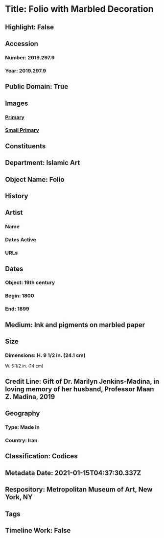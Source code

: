 # Title: Folio with Marbled Decoration
## Highlight: False
## Accession
### Number: 2019.297.9
### Year: 2019.297.9
## Public Domain: True
## Images
### [Primary](https://images.metmuseum.org/CRDImages/is/original/TR.190.9.2019.jpg)
### [Small Primary](https://images.metmuseum.org/CRDImages/is/web-large/TR.190.9.2019.jpg)
## Constituents
## Department: Islamic Art
## Object Name: Folio
## History
## Artist
### Name
### Dates Active
### URLs
## Dates
### Object: 19th century
### Begin: 1800
### End: 1899
## Medium: Ink and pigments on marbled paper
## Size
### Dimensions: H. 9 1/2 in. (24.1 cm)
W. 5 1/2 in. (14 cm)
## Credit Line: Gift of Dr. Marilyn Jenkins-Madina, in loving memory of her husband, Professor Maan Z. Madina, 2019
## Geography
### Type: Made in
### Country: Iran
## Classification: Codices
## Metadata Date: 2021-01-15T04:37:30.337Z
## Respository: Metropolitan Museum of Art, New York, NY
## Tags
## Timeline Work: False